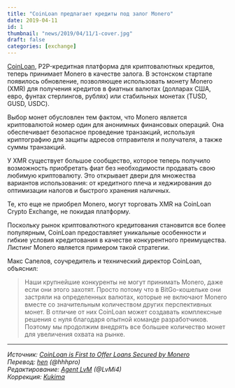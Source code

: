 ```yaml
---
title: "CoinLoan предлагает кредиты под залог Monero"
date: 2019-04-11
id: 1
thumbnail: "news/2019/04/11/1-cover.jpg"
draft: false
categories: [exchange]
---
```


[CoinLoan](https://coinloan.io/), P2P-кредитная платформа для криптовалютных кредитов, теперь принимает Monero в качестве залога. В эстонском стартапе появилось обновление, позволяющее использовать монету Monero (XMR) для получения кредитов в фиатных валютах (долларах США, евро, фунтах стерлингов, рублях) или стабильных монетах (TUSD, GUSD, USDC).

Выбор монет обусловлен тем фактом, что Monero является криптовалютой номер один для анонимных финансовых операций. Она обеспечивает безопасное проведение транзакций, используя криптографию для защиты адресов отправителя и получателя, а также суммы транзакций.

У XMR существует большое сообщество, которое теперь получило возможность приобретать фиат без необходимости продавать свою любимую криптовалюту. Это открывает двери для множества вариантов использования: от кредитного плеча и хеджирования до оптимизации налогов и быстрого хранения наличных.

Те, кто еще не приобрел Monero, могут торговать XMR на CoinLoan Crypto Exchange, не покидая платформу.

Поскольку рынок криптовалютного кредитования становится все более популярным, CoinLoan предоставляет уникальные особенности и гибкие условия кредитования в качестве конкурентного преимущества. Листинг Monero является примером такой стратегии.

Макс Сапелов, соучредитель и технический директор CoinLoan, объяснил:

> Наши крупнейшие конкуренты не могут принимать Monero, даже если они этого захотят. Просто потому что в BitGo-кошельке они застряли на определенных валютах, которые не включают Monero вместе со значительным количеством других перспективных монет. В отличие от них CoinLoan может создавать комплексные решения с нуля благодаря опытной команде разработчиков. Поэтому мы продолжим внедрять все большее количество монет для увеличения охвата на рынке.

---

_Источник: [CoinLoan is First to Offer Loans Secured by Monero](https://menafn.com/1098358763/CoinLoan-is-First-to-Offer-Loans-Secured-by-Monero)  
Перевод: [hen](https://xmr.ru/members/58/) (@hhhpro)  
Редактирование: [Agent LvM](https://xmr.ru/members/3/) (@LvMi4)  
Коррекция: [Kukima](https://xmr.ru/members/138/)_